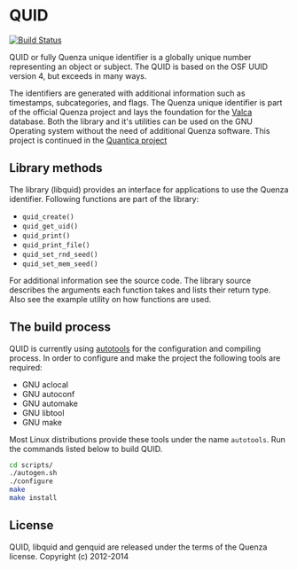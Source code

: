 QUID
====
[![Build Status](https://travis-ci.org/yorickdewid/QUID.svg?branch=master)](https://travis-ci.org/yorickdewid/QUID)

QUID or fully Quenza unique identifier is a globally unique number representing an object
or subject. The QUID is based on the OSF UUID version 4, but exceeds in many ways.

The identifiers are generated with additional information such as timestamps, subcategories,
and flags. The Quenza unique identifier is part of the official Quenza project and lays
the foundation for the [Valca](https://github.com/yorickdewid/Valca) database. Both the
library and it's utilities can be used on the GNU Operating system without the need of
additional Quenza software. This project is continued in the [Quantica project](https://github.com/yorickdewid/Quantica)

Library methods
---------------

The library (libquid) provides an interface for applications to use the Quenza identifier.
Following functions are part of the library:
 * `quid_create()`
 * `quid_get_uid()`
 * `quid_print()`
 * `quid_print_file()`
 * `quid_set_rnd_seed()`
 * `quid_set_mem_seed()`

For additional information see the source code. The library source describes the arguments
each function takes and lists their return type. Also see the example utility on how functions
are used.

The build process
-----------------

QUID is currently using [autotools](https://www.gnu.org/software/autoconf/) for the configuration
and compiling process. In order to configure and make the project the following tools are
required:
 * GNU aclocal
 * GNU autoconf
 * GNU automake
 * GNU libtool
 * GNU make

Most Linux distributions provide these tools under the name `autotools`. Run the commands listed
below to build QUID.
```bash
cd scripts/
./autogen.sh
./configure
make
make install
```

License
-------

QUID, libquid and genquid are released under the terms of the Quenza license.
Copyright (c) 2012-2014
